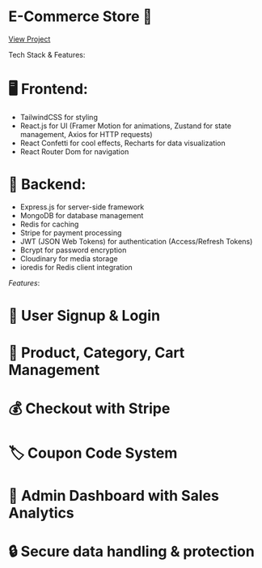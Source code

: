 # E-Commerce Store 🛒

[View Project](https://mern-e-commerce-88f3.onrender.com)

Tech Stack & Features:

# 🖥️ Frontend:
- TailwindCSS for styling
- React.js for UI (Framer Motion for animations, Zustand for state management, Axios for HTTP requests)
- React Confetti for cool effects, Recharts for data visualization
- React Router Dom for navigation

# 🔧 Backend:
- Express.js for server-side framework
- MongoDB for database management
- Redis for caching
- Stripe for payment processing
- JWT (JSON Web Tokens) for authentication (Access/Refresh Tokens)
- Bcrypt for password encryption
- Cloudinary for media storage
- ioredis for Redis client integration

*Features*:
# 📝 User Signup & Login
# 🛒 Product, Category, Cart Management
# 💰 Checkout with Stripe
# 🏷️ Coupon Code System
# 👑 Admin Dashboard with Sales Analytics
# 🔒 Secure data handling & protection
